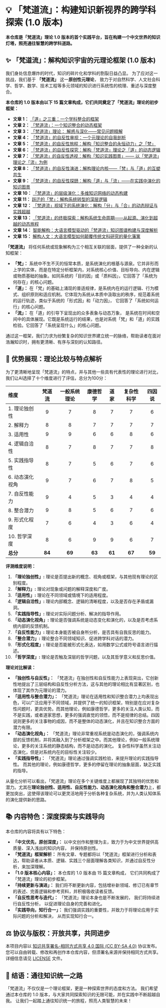 # 💡 「梵道流」：构建知识新视界的跨学科探索 (1.0 版本)

**本仓库是「梵道流」理论 1.0 版本的首个实践平台，旨在构建一个中文世界的知识灯塔，照亮通往智慧的跨学科道路。**

## ✨ 「梵道流」：解构知识宇宙的元理论框架 (1.0 版本)

我们身处信息爆炸的时代，知识的碎片化和学科的割裂日益凸显。 为了应对这一挑战，我们基于 **「梵道流」**  这一**原创性元理论**， 致力于对自然科学、人文社会科学、哲学、数学、技术工程等多元领域的知识进行系统性的梳理、重述与深度整合。

**本仓库的 1.0 版本由以下 15 篇文章构成，它们共同奠定了「梵道流」理论的初步框架：**

*   **文章 1：** [「道」之三重：一个学科整合的框架](./梵道流/1_学科整合.md)
*   **文章 2：** [「梵道流」：一个知识整合的动态框架](./梵道流/2_理论介绍.md)
*   **文章 3：** [「梵道流」理论： 解惑与深化——常见问题精解](./梵道流/3_问题解答.md)
*   **文章 4：** [「梵道流」的自反性审视：一个元理论的自我剖析](./梵道流/4_自反性审视.md)
*   **文章 5：** [「梵道流」的自反性旅程：解构「知识整合的永恒动力」之「梵」](./梵道流/5_梵.md)
*   **文章 6：** [「梵道流」的自反性探究：解构「梵道流」理论之「道」的动态逻辑](./梵道流/6_道.md)
*   **文章 7：** [「梵道流」的自反性透视：解构「知识实践图景」—— 以「梵道流」理论之「流」为例](./梵道流/7_流.md)
*   **文章 8：** [「梵道流」的自反性演进：解构理论内核——「梵」与「道」的互塑共生](./梵道流/8_梵与道的关系.md)
*   **文章 9：** [「梵道流」的自反性探赜：解构「道」与「流」——在实践中演化的知识图景](./梵道流/9_道与流的关系.md)
*   **文章 10：** [「梵道流」的层级演化：多维知识网络的动态构建](./梵道流/10_层级演化.md)
*   **文章 11：** [跃迁的「梵」：解构系统转型的深层逻辑](./梵道流/11_系统转型.md)
*   **文章 12：** [「梵道流」视域下的系统演化：解构「分」与「合」的动态辩证与实践超越](./梵道流/12_系统分与合.md)
*   **文章 13：** [「梵道流」的终极探索：解构系统生命周期——从起源、演化到超越的动态旅程](./梵道流/13_系统生与灭.md)
*   **文章 14：** [智能解构：大语言模型驱动的「梵道流」知识图谱构建与深度解析](./梵道流/14_LLM应用.md)
*   **文章 15：** [解构人文：大语言模型如何颠覆传统文科研究的量化藩篱](./梵道流/15_文科量化分析.md)

**「梵道流」**  将任何系统或现象解构为三个相互关联的层面，提供了一种全新的认知框架：

*   **「梵」：** 系统中不生不灭的恒常本质，是系统演化的根基与源泉。它并非形而上学的实体，而是在特定分析框架内，对系统核心价值、目标导向、内在逻辑或物质基础的抽象。如同系统的「目的因」或「质料因」，它回答了「系统为何存在」的核心问题。
*   **「道」：** 在「梵」的基础上涌现的普适规律，是系统内在的运行逻辑、行为模式、组织原则和适应机制。它体现为系统从本质中汲取出的秩序，规范着系统的运行轨迹，类似于系统的「形式因」和「动力因」， 它回答了「系统如何运行」的核心问题。
*   **「流」：** 在「道」的引导下呈现出的众多表象与动态万象， 是系统在时间和空间中的具体展现。它既是系统运行的结果，也是对系统「梵」和「道」的实践检验。它回答了「系统呈现什么」的核心问题。

通过这一框架，我们力求为纷繁复杂的知识世界建立统一的脉络，帮助读者在面对浩瀚知识时，拥有更清晰、有序与深刻的认知路径。

## 🎯 优势展现：理论比较与特点解析

为了更清晰地呈现「梵道流」的特点，并与其他一些具有代表性的理论进行对比，我们让AI选择了十个维度进行了评估，总分为100分：

| 维度                     | 梵道流 | 一般系统理论 | 康德哲学 | 道家 | 复杂性科学 | 四因说 |
| :----------------------- | :------: | :----------: | :------: | :----: | :----------: | :--------: |
| 1. 理论独创性           |    9   |      7      |   8    |   7    |    7        |     6    |
| 2. 解释力                |    8   |      8      |   7    |   7    |    7        |     7    |
| 3. 适用性               |    9    |      9      |   6    |   6    |    8        |    6     |
| 4. 逻辑自洽性             |    8   |      7      |   8    |   7    |    7        |    8    |
| 5. 实践指导性           |    8   |      7     |   5    |   6    |    7        |   6     |
| 6. 动态演化视角   |   9   |      7     |  6    |   7    |   8   |    5     |
| 7. 自反性能力           |   9    |      4     |   5    |  3     |    4        |   4      |
| 8. 整合潜力               |   9    |      8      |   5    |   6    |   7    |    6    |
| 9. 形式化程度           |   7    |      6     |  4    |  3     |    6        |     4   |
| 10. 哲学深度           |   8    |      6     |  9    |   9   |   6   |    7    |
| **总分**                | **84**   |   **69**       |  **63**  |   **61**   |  **67**    |    **59** |

**评测维度说明：**

1.  **「理论独创性」:** 理论是否提出新的概念、视角或框架，与其他现有理论的区别程度。
2.  **「解释力」:** 理论对现象或问题的解释深度和广度。
3.  **「适用性」:** 理论在不同领域或情境下的适用程度。
4.  **「逻辑自洽性」:** 理论内部概念、逻辑的清晰程度，以及是否存在矛盾或漏洞。
5.  **「实践指导性」:** 理论对实际问题分析、解决的指导作用。
6.  **「动态演化视角」:** 理论是否强调系统是动态变化和演化的，以及是否考虑系统内部的反馈机制。
7.  **「自反性能力」:** 理论本身能否被自身所分析，是否具有自我反思的能力。
8.  **「整合潜力」:** 理论整合不同领域知识、促进跨学科对话的潜力。
9.   **「形式化程度」:** 理论是否能被形式化表达，如用数学公式或符号语言进行描述。
10.  **「哲学深度」:** 理论是否触及深层的哲学问题，以及其哲学意义和反思价值。

**理论对比解读：**

*   **「独创性与自反性」：** 「梵道流」在独创性和自反性能力上表现突出，它创新性地提出了三层结构和自反性分析方法，这与其他的理论相比有显著区别，也体现了其作为元理论的潜力。
*   **「适用性与整合潜力」：** 「梵道流」理论在适用性和知识整合潜力上均表现出色，可以广泛应用于不同领域，并提供了统一的知识框架，特别是在应对复杂性问题时，更具优势。而其他理论，例如康德哲学，更多的关注人类认知，而不是实践，或者道家思想，更多的强调直觉的领悟，而不是规律的总结。四因说则更多的关注事物的成因，而不是整体的动态演化，并且在知识整合方面的潜力有限。
*   **「动态演化视角」：** 「梵道流」理论非常重视系统是动态演化的，强调系统内部的反馈机制，并将其融入到了分析框架之中。而其他理论，例如一般系统理论，更多的关注系统的静态结构，而不是动态的演化。 复杂性科学虽然关注动态演化，但是对系统内在的目标性关注较少。
*   **「实践指导性」：** 「梵道流」理论通过强调实践检验，来提升理论的实践指导性。 而其他的理论，例如康德哲学，更多的停留在理论的抽象层面，缺乏实践的指导。

从量化分析可以看出，「梵道流」理论在多个关键维度上都展现了其独特的优势和潜力。尤其在**理论独创性、适用性、自反性能力、动态演化视角和整合潜力**上，都更加突出，这使得该理论可以更灵活地用于分析各种复杂系统，并为人类认知体系的演化提供新的思路。

## 📚 内容特色：深度探索与实践导向

本仓库的内容将具有以下特色：

*   **「中文优先，原创深度」：**  以中文创作和整理为主，致力于为中文世界提供高质量、深入浅出的知识内容， 并保持原创性。
*   **「梵道流」框架解析：**  所有文章、专题都将以「梵道流」框架进行分析和表达，帮助读者从本质、逻辑、实践三个层面理解各类知识，并通过自反性分析，来加深理解。
*  **「1.0 版本核心内容」：** 本仓库的 1.0 版本由 15 篇文章构成， 它们共同构成了「梵道流」理论的初步框架。
*   **「持续更新与演进」：** 我们将不断更新内容，包括增补新领域、修订已有章节的表述、完善逻辑和参考资料，并积极吸收读者反馈。
*   **「自反性思考与迭代」：**  「梵道流」理论本身也是不断发展的， 我们将持续进行自反性分析， 以促进理论自身的完善和进化。
*   **「实践导向，知行合一」：**  我们强调实践的重要性，并致力于将理论应用于实际问题的分析和解决， 从而实现知行合一。

## ⚖️ 协议与版权：开放共享，共同进步

本项目内容以 [知识共享署名-相同方式共享 4.0 国际 (CC BY-SA 4.0)](https://creativecommons.org/licenses/by-sa/4.0/deed.zh-hans) 协议发布。 您可以自由转载、修改和再创作本仓库内容，但须署名来源并保持相同方式共享。 详细信息请见 [LICENSE](./LICENSE) 文件。

## 🌠 结语：通往知识统一之路

「梵道流」不仅仅是一个理论框架，更是一种探索世界的态度和方法。 我们希望通过本仓库的 1.0 版本，与大家共同探索知识的无限可能，并在实践中不断超越自我。 让我们一起踏上通往知识统一的旅程，照亮人类智慧的未来！